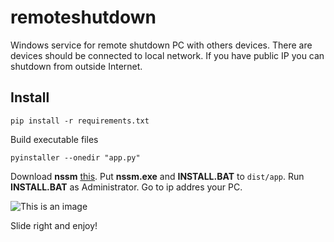 # remoteshutdown

Windows service for remote shutdown PC with others devices. There are devices should be connected to local network. If you have public IP you can shutdown from outside Internet.

## Install
```
pip install -r requirements.txt
```
Build executable files
```
pyinstaller --onedir "app.py"
```
Download **nssm** [this](https://nssm.cc/download). Put **nssm.exe** and **INSTALL.BAT** to `dist/app`. Run **INSTALL.BAT** as Administrator. Go to ip addres your PC.

![This is an image](https://sun9-21.userapi.com/impg/xsYD6xLMN5PSfhsjW-GKsveZJvKVvI6gwrXq6w/XrPq97dQEyo.jpg?size=640x1136&quality=96&sign=1a82352541c5ef2b1fb377ab9d329502&type=album)

Slide right and enjoy!
